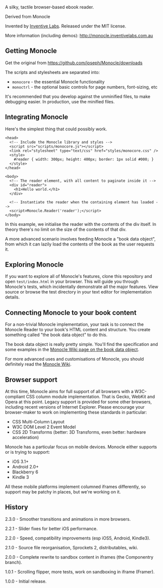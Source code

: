 A silky, tactile browser-based ebook reader.

Derived from Monocle

Invented by [Inventive Labs](http://inventivelabs.com.au). Released under the
MIT license.

More information (including demos): http://monocle.inventivelabs.com.au

## Getting Monocle

Get the original from https://github.com/joseph/Monocle/downloads

The scripts and stylesheets are separated into:

* `monocore` - the essential Monocle functionality
* `monoctrl` - the optional basic controls for page numbers, font-sizing, etc

It's recommended that you develop against the unminified files, to make 
debugging easier. In production, use the minified files.


## Integrating Monocle

Here's the simplest thing that could possibly work.

    <head>
      <!-- Include the Monocle library and styles -->
      <script src="scripts/monocore.js"></script>
      <link rel="stylesheet" type="text/css" href="styles/monocore.css" />
      <style>
        #reader { width: 300px; height: 400px; border: 1px solid #000; }
      </style>
    </head>

    <body>
      <!-- The reader element, with all content to paginate inside it -->
      <div id="reader">
        <h1>Hello world.</h1>
      </div>

      <!-- Instantiate the reader when the containing element has loaded -->
      <script>Monocle.Reader('reader');</script>
    </body>


In this example, we initialise the reader with the contents of the div
itself. In theory there's no limit on the size of the contents of that div.

A more advanced scenario involves feeding Monocle a "book data object", from
which it can lazily load the contents of the book as the user requests it.


## Exploring Monocle

If you want to explore all of Monocle's features, clone this repository and
open `test/index.html` in your browser. This will guide you through Monocle's
tests, which incidentally demonstrate all the major features. View source or
browse the test directory in your text editor for implementation details.


## Connecting Monocle to your book content

For a non-trivial Monocle implementation, your task is to connect the 
Monocle Reader to your book's HTML content and structure. You create 
something called "the book data object" to do this.

The book data object is really pretty simple. You'll find the specification
and some examples in the [Monocle Wiki page on the book data object](https://github.com/joseph/Monocle/wiki/Book-data-object).

For more advanced uses and customisations of Monocle, you should definitely
read the [Monocle Wiki](https://github.com/joseph/Monocle/wiki).


## Browser support

At this time, Monocle aims for full support of all browsers with a
W3C-compliant CSS column module implementation. That is Gecko, WebKit and
Opera at this point. Legacy support is provided for some other browsers,
including recent versions of Internet Explorer. Please encourage your
browser-maker to work on implementing these standards in particular:

* CSS Multi-Column Layout
* W3C DOM Level 2 Event Model
* CSS 2D Transforms (better: 3D Transforms, even better: hardware acceleration)

Monocle has a particular focus on mobile devices. Monocle either supports or
is trying to support:

* iOS 3.1+
* Android 2.0+
* Blackberry 6
* Kindle 3

All these mobile platforms implement columned iframes differently, so support
may be patchy in places, but we're working on it. 


## History

2.3.0 - Smoother transitions and animations in more browsers.

2.2.1 - Slider fixes for better iOS performance.

2.2.0 - Speed, compatibility improvements (esp iOS5, Android, Kindle3).

2.1.0 - Source file reorganisation, Sprockets 2, distributables, wiki.

2.0.0 - Complete rewrite to sandbox content in iframes (the Componentry branch).

1.0.1 - Scrolling flipper, more tests, work on sandboxing in iframe (Framer).

1.0.0 - Initial release.
